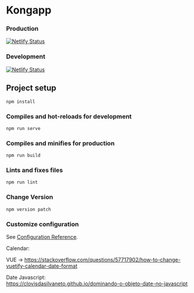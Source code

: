 # Kongapp

### Production

[![Netlify Status](https://api.netlify.com/api/v1/badges/438a86e0-77af-47ff-b1de-25e5913ddaaa/deploy-status)](https://app.netlify.com/sites/kongbarber/deploys)

### Development

[![Netlify Status](https://api.netlify.com/api/v1/badges/1605dbef-ebf4-4e5e-9403-a67965d72785/deploy-status)](https://app.netlify.com/sites/kong-app-develop/deploys)

## Project setup
```
npm install
```

### Compiles and hot-reloads for development
```
npm run serve
```

### Compiles and minifies for production
```
npm run build
```

### Lints and fixes files
```
npm run lint
```

### Change Version
```
npm version patch
```

### Customize configuration
See [Configuration Reference](https://cli.vuejs.org/config/).


Calendar:

VUE -> https://stackoverflow.com/questions/57717902/how-to-change-vuetify-calendar-date-format   

Date Javascript:   
https://clovisdasilvaneto.github.io/dominando-o-objeto-date-no-javascript

